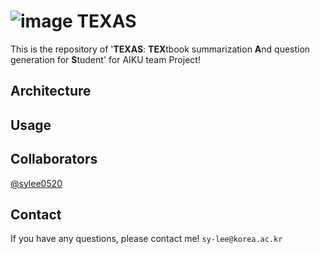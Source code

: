 # ![image](https://user-images.githubusercontent.com/72010172/221397316-084ebe24-c08a-451a-9b1b-251299b14e5e.png)󠁵󠁳󠁴󠁸󠁿 TEXAS
This is the repository of '<b>TEXAS</b>: <b>TEX</b>tbook summarization <b>A</b>nd question generation for <b>S</b>tudent' for AIKU team Project!

## Architecture

## Usage

## Collaborators
[@sylee0520](https://github.com/sylee0520)

## Contact
If you have any questions, please contact me! ```sy-lee@korea.ac.kr```
